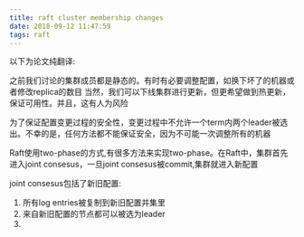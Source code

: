 ```yaml
---
title: raft cluster membership changes
date: 2018-09-12 11:47:59
tags: raft
---
```


以下为论文纯翻译:

之前我们讨论的集群成员都是静态的。有时有必要调整配置，如换下坏了的机器或者修改replica的数目
当然，我们可以下线集群进行更新，但更希望做到热更新，保证可用性。并且，这有人为风险

为了保证配置变更过程的安全性，变更过程中不允许一个term内两个leader被选出。不幸的是，任何方法都不能保证安全，因为不可能一次调整所有的机器

Raft使用two-phase的方式,有很多方法来实现two-phase。在Raft中，集群首先进入joint consesus，一旦joint consesus被commit,集群就进入新配置

joint consesus包括了新旧配置:

1. 所有log entries被复制到新旧配置并集里
2. 来自新旧配置的节点都可以被选为leader
3. 
